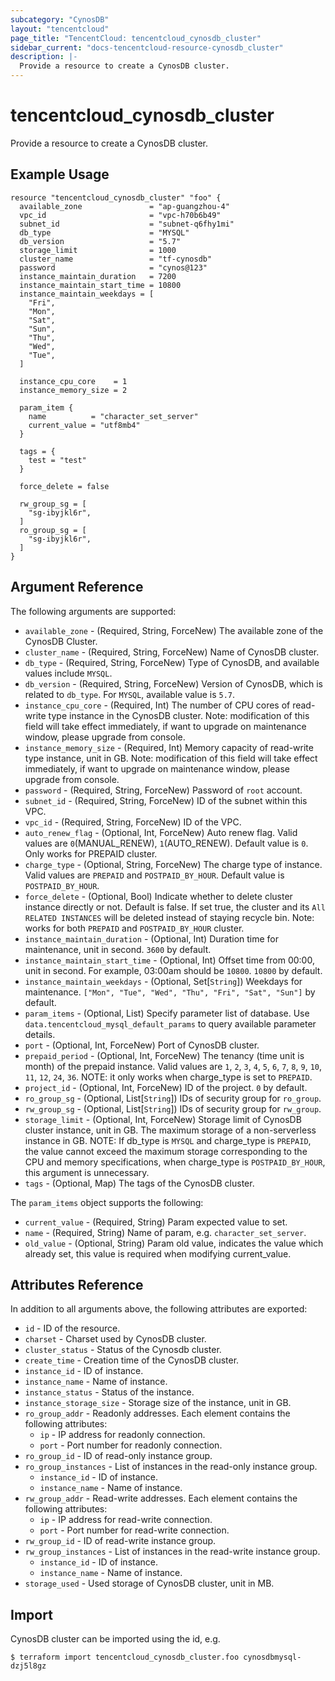 ```yaml
---
subcategory: "CynosDB"
layout: "tencentcloud"
page_title: "TencentCloud: tencentcloud_cynosdb_cluster"
sidebar_current: "docs-tencentcloud-resource-cynosdb_cluster"
description: |-
  Provide a resource to create a CynosDB cluster.
---
```


# tencentcloud_cynosdb_cluster

Provide a resource to create a CynosDB cluster.

## Example Usage

```hcl
resource "tencentcloud_cynosdb_cluster" "foo" {
  available_zone               = "ap-guangzhou-4"
  vpc_id                       = "vpc-h70b6b49"
  subnet_id                    = "subnet-q6fhy1mi"
  db_type                      = "MYSQL"
  db_version                   = "5.7"
  storage_limit                = 1000
  cluster_name                 = "tf-cynosdb"
  password                     = "cynos@123"
  instance_maintain_duration   = 7200
  instance_maintain_start_time = 10800
  instance_maintain_weekdays = [
    "Fri",
    "Mon",
    "Sat",
    "Sun",
    "Thu",
    "Wed",
    "Tue",
  ]

  instance_cpu_core    = 1
  instance_memory_size = 2

  param_item {
    name          = "character_set_server"
    current_value = "utf8mb4"
  }

  tags = {
    test = "test"
  }

  force_delete = false

  rw_group_sg = [
    "sg-ibyjkl6r",
  ]
  ro_group_sg = [
    "sg-ibyjkl6r",
  ]
}
```

## Argument Reference

The following arguments are supported:

* `available_zone` - (Required, String, ForceNew) The available zone of the CynosDB Cluster.
* `cluster_name` - (Required, String, ForceNew) Name of CynosDB cluster.
* `db_type` - (Required, String, ForceNew) Type of CynosDB, and available values include `MYSQL`.
* `db_version` - (Required, String, ForceNew) Version of CynosDB, which is related to `db_type`. For `MYSQL`, available value is `5.7`.
* `instance_cpu_core` - (Required, Int) The number of CPU cores of read-write type instance in the CynosDB cluster. Note: modification of this field will take effect immediately, if want to upgrade on maintenance window, please upgrade from console.
* `instance_memory_size` - (Required, Int) Memory capacity of read-write type instance, unit in GB. Note: modification of this field will take effect immediately, if want to upgrade on maintenance window, please upgrade from console.
* `password` - (Required, String, ForceNew) Password of `root` account.
* `subnet_id` - (Required, String, ForceNew) ID of the subnet within this VPC.
* `vpc_id` - (Required, String, ForceNew) ID of the VPC.
* `auto_renew_flag` - (Optional, Int, ForceNew) Auto renew flag. Valid values are `0`(MANUAL_RENEW), `1`(AUTO_RENEW). Default value is `0`. Only works for PREPAID cluster.
* `charge_type` - (Optional, String, ForceNew) The charge type of instance. Valid values are `PREPAID` and `POSTPAID_BY_HOUR`. Default value is `POSTPAID_BY_HOUR`.
* `force_delete` - (Optional, Bool) Indicate whether to delete cluster instance directly or not. Default is false. If set true, the cluster and its `All RELATED INSTANCES` will be deleted instead of staying recycle bin. Note: works for both `PREPAID` and `POSTPAID_BY_HOUR` cluster.
* `instance_maintain_duration` - (Optional, Int) Duration time for maintenance, unit in second. `3600` by default.
* `instance_maintain_start_time` - (Optional, Int) Offset time from 00:00, unit in second. For example, 03:00am should be `10800`. `10800` by default.
* `instance_maintain_weekdays` - (Optional, Set[`String`]) Weekdays for maintenance. `["Mon", "Tue", "Wed", "Thu", "Fri", "Sat", "Sun"]` by default.
* `param_items` - (Optional, List) Specify parameter list of database. Use `data.tencentcloud_mysql_default_params` to query available parameter details.
* `port` - (Optional, Int, ForceNew) Port of CynosDB cluster.
* `prepaid_period` - (Optional, Int, ForceNew) The tenancy (time unit is month) of the prepaid instance. Valid values are `1`, `2`, `3`, `4`, `5`, `6`, `7`, `8`, `9`, `10`, `11`, `12`, `24`, `36`. NOTE: it only works when charge_type is set to `PREPAID`.
* `project_id` - (Optional, Int, ForceNew) ID of the project. `0` by default.
* `ro_group_sg` - (Optional, List[`String`]) IDs of security group for `ro_group`.
* `rw_group_sg` - (Optional, List[`String`]) IDs of security group for `rw_group`.
* `storage_limit` - (Optional, Int, ForceNew) Storage limit of CynosDB cluster instance, unit in GB. The maximum storage of a non-serverless instance in GB. NOTE: If db_type is `MYSQL` and charge_type is `PREPAID`, the value cannot exceed the maximum storage corresponding to the CPU and memory specifications, when charge_type is `POSTPAID_BY_HOUR`, this argument is unnecessary.
* `tags` - (Optional, Map) The tags of the CynosDB cluster.

The `param_items` object supports the following:

* `current_value` - (Required, String) Param expected value to set.
* `name` - (Required, String) Name of param, e.g. `character_set_server`.
* `old_value` - (Optional, String) Param old value, indicates the value which already set, this value is required when modifying current_value.

## Attributes Reference

In addition to all arguments above, the following attributes are exported:

* `id` - ID of the resource.
* `charset` - Charset used by CynosDB cluster.
* `cluster_status` - Status of the Cynosdb cluster.
* `create_time` - Creation time of the CynosDB cluster.
* `instance_id` - ID of instance.
* `instance_name` - Name of instance.
* `instance_status` - Status of the instance.
* `instance_storage_size` - Storage size of the instance, unit in GB.
* `ro_group_addr` - Readonly addresses. Each element contains the following attributes:
  * `ip` - IP address for readonly connection.
  * `port` - Port number for readonly connection.
* `ro_group_id` - ID of read-only instance group.
* `ro_group_instances` - List of instances in the read-only instance group.
  * `instance_id` - ID of instance.
  * `instance_name` - Name of instance.
* `rw_group_addr` - Read-write addresses. Each element contains the following attributes:
  * `ip` - IP address for read-write connection.
  * `port` - Port number for read-write connection.
* `rw_group_id` - ID of read-write instance group.
* `rw_group_instances` - List of instances in the read-write instance group.
  * `instance_id` - ID of instance.
  * `instance_name` - Name of instance.
* `storage_used` - Used storage of CynosDB cluster, unit in MB.


## Import

CynosDB cluster can be imported using the id, e.g.

```
$ terraform import tencentcloud_cynosdb_cluster.foo cynosdbmysql-dzj5l8gz
```


